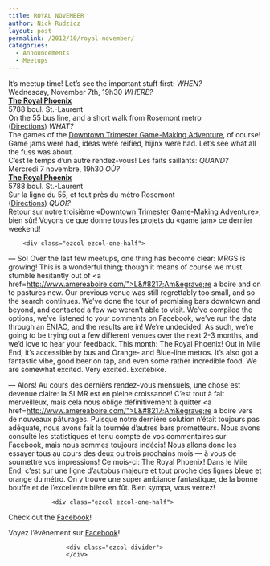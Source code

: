 ```yaml
---
title: ROYAL NOVEMBER
author: Nick Rudzicz
layout: post
permalink: /2012/10/royal-november/
categories:
  - Announcements
  - Meetups
---
```

<div class="ezcol ezcol-one-half">
It&#8217;s meetup time! Let&#8217;s see the important stuff first:
<em>WHEN?</em><br /> Wednesday, November 7th, 19h30
<em>WHERE?</em><br /> <strong><a href="http://royalphoenixbar.com/">The Royal Phoenix</a></strong><br /> 5788 boul. St.-Laurent<br /> On the 55 bus line, and a short walk from Rosemont metro<br /> (<a href="https://maps.google.com/maps?q=the+royal+phoenix">Directions</a>)
<em>WHAT?</em><br /> The games of the <a href="http://oldforum.mrgs.ca/index.php/topic,55.0.html">Downtown Trimester Game-Making Adventure</a>, of course! Game jams were had, ideas were reified, hijinx were had. Let&#8217;s see what all the fuss was about.</div><div class="ezcol ezcol-one-half ezcol-last">
C&#8217;est le temps d&#8217;un autre rendez-vous! Les faits saillants:
<em>QUAND?</em><br /> Mercredi 7 novembre, 19h30
<em>OÙ?</em><br /> <strong><a href="http://royalphoenixbar.com/">The Royal Phoenix</a></strong><br /> 5788 boul. St.-Laurent<br /> Sur la ligne du 55, et tout pr&egrave;s du m&eacute;tro Rosemont<br /> (<a href="https://maps.google.com/maps?q=the+royal+phoenix">Directions</a>)
<em>QUOI?</em><br /> Retour sur notre troisi&egrave;me &laquo;<a href="http://oldforum.mrgs.ca/index.php/topic,55.0.html">Downtown Trimester Game-Making Adventure</a>&raquo;, bien s&ucirc;r! Voyons ce que donne tous les projets du &laquo;game jam&raquo; ce dernier weekend!<br /> </div><div class="ezcol-divider">
        </div>
        
        <div class="ezcol ezcol-one-half">
&#8212;
So! Over the last few meetups, one thing has become clear: MRGS is growing! This is a wonderful thing; though it means of course we must stumble hesitantly out of <a href=http://www.amereaboire.com/">L&#8217;Am&egrave;re &agrave; boire</a> and on to pastures new.
Our previous venue was still regrettably too small, and so the search continues. We’ve done the tour of promising bars downtown and beyond, and contacted a few we weren’t able to visit. We’ve compiled the options, we’ve listened to your comments on Facebook, we’ve run the data through an ENIAC, and the results are in! We’re undecided!
As such, we’re going to be trying out a few different venues over the next 2-3 months, and we’d love to hear your feedback.
This month: The Royal Phoenix! Out in Mile End, it’s accessible by bus and Orange- and Blue-line metros. It’s also got a fantastic vibe, good beer on tap, and even some rather incredible food. We are somewhat excited. Very excited. Excitebike.</div><div class="ezcol ezcol-one-half ezcol-last">
&#8212;
Alors! Au cours des derni&egrave;rs rendez-vous mensuels, une chose est devenue claire: la SLMR est en pleine croissance! C&#8217;est tout &agrave; fait merveilleux, mais cela nous oblige d&eacute;finitivement &agrave; quitter <a href=http://www.amereaboire.com/">L&#8217;Am&egrave;re &agrave; boire</a> vers de nouveaux p&acirc;turages.
Puisque notre derni&egrave;re solution n&#8217;&eacute;tait toujours pas ad&eacute;quate, nous avons fait la tourn&eacute;e d&#8217;autres bars prometteurs. Nous avons consult&eacute; les statistiques et tenu compte de vos commentaires sur Facebook, mais nous sommes toujours ind&eacute;cis!
Nous allons donc les essayer tous au cours des deux ou trois prochains mois &#8212; &agrave; vous de soumettre vos impressions!
Ce mois-ci: The Royal Phoenix! Dans le Mile End, c&#8217;est sur une ligne d&#8217;autobus majeure et tout proche des lignes bleue et orange du m&eacute;tro. On y trouve une super ambiance fantastique, de la bonne bouffe et de l&#8217;excellente bi&egrave;re en f&ucirc;t. Bien sympa, vous verrez!</div><div class="ezcol-divider">
                </div>
                
                <div class="ezcol ezcol-one-half">
Check out the <a href="https://www.facebook.com/events/127437284074495/">Facebook</a>!</div><div class="ezcol ezcol-one-half ezcol-last">
                      Voyez l&#8217;événement sur <a href="https://www.facebook.com/events/127437284074495/">Facebook</a>!
                    </div>
                    
                    <div class="ezcol-divider">
                    </div>
